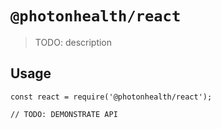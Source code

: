 # `@photonhealth/react`

> TODO: description

## Usage

```
const react = require('@photonhealth/react');

// TODO: DEMONSTRATE API
```
